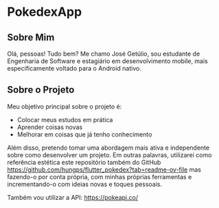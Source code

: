 # PokedexApp

## Sobre Mim
Olá, pessoas! Tudo bem? Me chamo José Getúlio, sou estudante de Engenharia de Software e estagiário em desenvolvimento mobile, mais especificamente voltado para o Android nativo. 

## Sobre o Projeto
Meu objetivo principal sobre o projeto é: 

- Colocar meus estudos em prática 
- Aprender coisas novas 
- Melhorar em coisas que já tenho conhecimento 

Além disso, pretendo tomar uma abordagem mais ativa e independente sobre como desenvolver um projeto. Em outras palavras, utilizarei como referência estética este repositório também do GitHub https://github.com/hungps/flutter_pokedex?tab=readme-ov-file mas fazendo-o por conta própria, com minhas próprias ferramentas e incrementando-o com ideias novas e toques pessoais.

Também vou utilizar a API: https://pokeapi.co/ 
